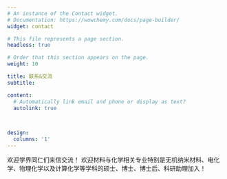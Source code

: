 ```yaml
---
# An instance of the Contact widget.
# Documentation: https://wowchemy.com/docs/page-builder/
widget: contact

# This file represents a page section.
headless: true

# Order that this section appears on the page.
weight: 10

title: 联系&交流
subtitle:

content:
  # Automatically link email and phone or display as text?
  autolink: true
  


design:
  columns: '1'
---
```


欢迎学界同仁们来信交流！
欢迎材料与化学相关专业特别是无机纳米材料、电化学、物理化学以及计算化学等学科的硕士、博士、博士后、科研助理加入！